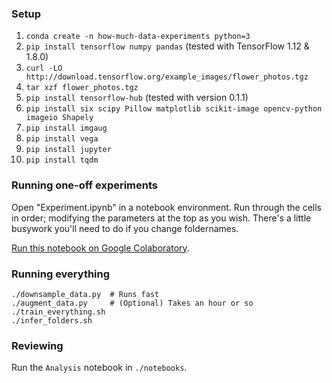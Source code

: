 ### Setup

1. `conda create -n how-much-data-experiments python=3`
1. `pip install tensorflow numpy pandas` (tested with TensorFlow 1.12 & 1.8.0)
1. `curl -LO http://download.tensorflow.org/example_images/flower_photos.tgz`
1. `tar xzf flower_photos.tgz`
1. `pip install tensorflow-hub` (tested with version 0.1.1)
1. `pip install six scipy Pillow matplotlib scikit-image opencv-python imageio Shapely`
1. `pip install imgaug`
1. `pip install vega`
1. `pip install jupyter`
1. `pip install tqdm`

### Running one-off experiments

Open "Experiment.ipynb" in a notebook environment. Run through the cells in
order; modifying the parameters at the top as you wish. There's a little
busywork you'll need to do if you change foldernames.

[Run this notebook on Google
Colaboratory](https://colab.research.google.com/drive/1VWxeyhOGMTHHVZFe33s5zaHIKXdDUkA2).

### Running everything

```
./downsample_data.py  # Runs fast
./augment_data.py     # (Optional) Takes an hour or so 
./train_everything.sh
./infer_folders.sh
```

### Reviewing

Run the `Analysis` notebook in `./notebooks`.


